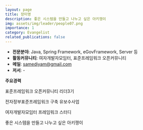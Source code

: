 ```yaml
---
layout: page
title: 장미영
description: 좋은 시스템을 만들고 나누고 싶은 아키쟁이
img: assets/img/leader/people07.png
importance: 1
category: Evangelist
related_publications: false
---
```


- **전문분야**: Java, Spring Framework, eGovFramework, Server 등
- **활동커뮤니티**: 여자개발자모임터, 표준프레임워크 오픈커뮤니티
- **메일**: samediyam@gmail.com
- **저서**: -

**주요경력**
<p>표준프레임워크 오픈커뮤니티 리더3기</p>
<p>전자정부표준프레임워크 구축 유보수사업</p>
<p>여자개발자모임터 프레임워크 스터디</p>
<p>좋은 시스템을 만들고 나누고 싶은 아키쟁이</p>